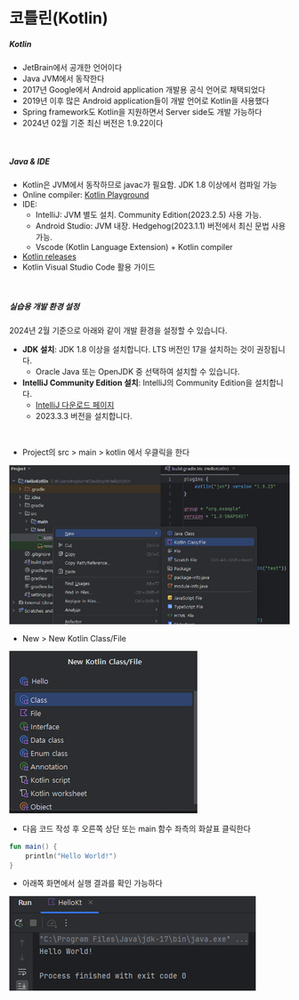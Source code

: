 # 코틀린(Kotlin)

##### Kotlin

- JetBrain에서 공개한 언어이다
- Java JVM에서 동작한다
- 2017년 Google에서 Android application 개발용 공식 언어로 채택되었다
- 2019년 이후 많은 Android application들이 개발 언어로 Kotlin을 사용했다
- Spring framework도 Kotlin을 지원하면서 Server side도 개발 가능하다
- 2024년 02월 기준 최신 버전은 1.9.22이다

<br />


##### Java & IDE

- Kotlin은 JVM에서 동작하므로 javac가 필요함. JDK 1.8 이상에서 컴파일 가능
- Online compiler: [Kotlin Playground](https://kotlinlang.org/)
- IDE:
  - IntelliJ: JVM 별도 설치. Community Edition(2023.2.5) 사용 가능.
  - Android Studio: JVM 내장. Hedgehog(2023.1.1) 버전에서 최신 문법 사용 가능.
  - Vscode (Kotlin Language Extension) + Kotlin compiler
- [Kotlin releases](https://github.com/JetBrains/kotlin/releases)
- Kotlin Visual Studio Code 활용 가이드

<br />

##### 실습용 개발 환경 설정

2024년 2월 기준으로 아래와 같이 개발 환경을 설정할 수 있습니다.

- **JDK 설치**: JDK 1.8 이상을 설치합니다. LTS 버전인 17을 설치하는 것이 권장됩니다.
  - Oracle Java 또는 OpenJDK 중 선택하여 설치할 수 있습니다.
- **IntelliJ Community Edition 설치**: IntelliJ의 Community Edition을 설치합니다.
  - [IntelliJ 다운로드 페이지](https://www.jetbrains.com/ko-kr/idea/download/)
  - 2023.3.3 버전을 설치합니다.

<br />

- Project의 src > main > kotlin 에서 우클릭을 한다

<img src="../assets/images/kotlin/hello1.png" />

- New > New Kotlin Class/File

<img src="../assets/images/kotlin/hello2.png" />

- 다음 코드 작성 후 오른쪽 상단 또는 main 함수 좌측의 화살표 클릭한다

```kotlin
fun main() {
    println("Hello World!")
}
```

- 아래쪽 화면에서 실행 결과를 확인 가능하다

<img src="../assets/images/kotlin/hello3.png" />



































